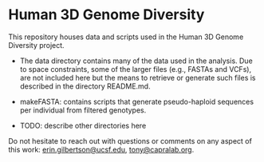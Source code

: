 # Human 3D Genome Diversity

This repository houses data and scripts used in the Human 3D Genome Diversity project.

- The data directory contains many of the data used in the analysis. Due to space constraints, some of the larger files (e.g., FASTAs and VCFs), are not included here but the means to retrieve or generate such files is described in the directory README.md.
- makeFASTA: contains scripts that generate pseudo-haploid sequences per individual from filtered genotypes.

- TODO: describe other directories here

Do not hesitate to reach out with questions or comments on any aspect of this work: erin.gilbertson@ucsf.edu, tony@capralab.org.
